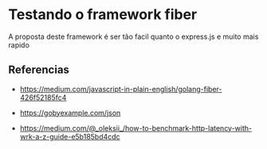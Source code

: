 # Testando o framework fiber

 A proposta deste framework é ser tão facil quanto o express.js e muito mais rapido

## Referencias

 - https://medium.com/javascript-in-plain-english/golang-fiber-426f52185fc4

 - https://gobyexample.com/json

 - https://medium.com/@_oleksii_/how-to-benchmark-http-latency-with-wrk-a-z-guide-e5b185bd4cdc
 